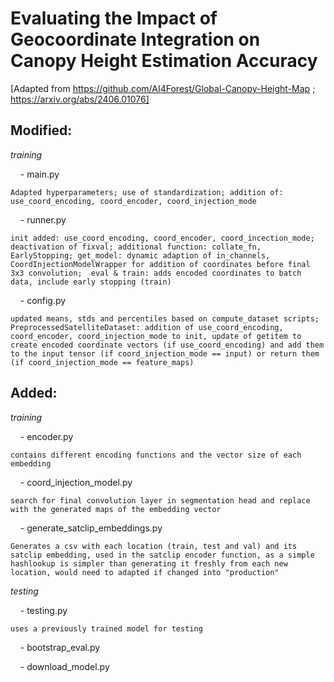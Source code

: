 # Evaluating the Impact of Geocoordinate Integration on Canopy Height Estimation Accuracy
[Adapted from https://github.com/AI4Forest/Global-Canopy-Height-Map ; https://arxiv.org/abs/2406.01076]

## Modified:

_training_

&nbsp;&nbsp;&nbsp;&nbsp;- main.py 

```Adapted hyperparameters; use of standardization; addition of: use_coord_encoding, coord_encoder, coord_injection_mode```

&nbsp;&nbsp;&nbsp;&nbsp;- runner.py 

```init added: use_coord_encoding, coord_encoder, coord_incection_mode; deactivation of fixval; additional function: collate_fn, EarlyStopping; get_model: dynamic adaption of in_channels, CoordInjectionModelWrapper for addition of coordinates before final 3x3 convolution;  eval & train: adds encoded coordinates to batch data, include early stopping (train)```

&nbsp;&nbsp;&nbsp;&nbsp;- config.py 

```updated means, stds and percentiles based on compute_dataset scripts; PreprocessedSatelliteDataset: addition of use_coord_encoding, coord_encoder, coord_injection_mode to init, update of getitem to create encoded coordinate vectors (if use_coord_encoding) and add them to the input tensor (if coord_injection_mode == input) or return them (if coord_injection_mode == feature_maps)```


## Added:

_training_

&nbsp;&nbsp;&nbsp;&nbsp;- encoder.py  

```contains different encoding functions and the vector size of each embedding```

&nbsp;&nbsp;&nbsp;&nbsp;- coord_injection_model.py  

```search for final convolution layer in segmentation head and replace with the generated maps of the embedding vector```

&nbsp;&nbsp;&nbsp;&nbsp;- generate_satclip_embeddings.py  

```Generates a csv with each location (train, test and val) and its satclip embedding, used in the satclip encoder function, as a simple hashlookup is simpler than generating it freshly from each new location, would need to adapted if changed into "production" ```

_testing_

&nbsp;&nbsp;&nbsp;&nbsp;- testing.py  

```uses a previously trained model for testing```

&nbsp;&nbsp;&nbsp;&nbsp;- bootstrap_eval.py

&nbsp;&nbsp;&nbsp;&nbsp;- download_model.py
